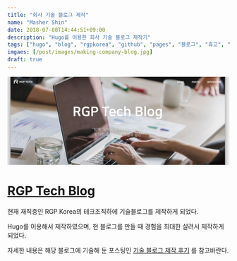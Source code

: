 ```yaml
---
title: "회사 기술 블로그 제작"
name: "Masher Shin"
date: 2018-07-08T14:44:51+09:00
description: "Hugo를 이용한 회사 기술 블로그 제작기"
tags: ["hugo", "blog", "rgpkorea", "github", "pages", "블로그", "휴고", "요기요", "배달통"]
imgaes: [/post/images/making-company-blog.jpg]
draft: true
---
```


![rgpkorea_blog]

# [RGP Tech Blog](https://rgpkorea.github.io)

현재 재직중인 RGP Korea의 테크조직하에 기술블로그를 제작하게 되었다.

Hugo를 이용해서 제작하였으며, 현 블로그를 만들 때 경험을 최대한 살려서 제작하게 되었다.

자세한 내용은 해당 블로그에 기술해 둔 포스팅인 [기술 블로그 제작 후기](https://rgpkorea.github.io/posts/blog-making-review/) 를 참고바란다.

[rgpkorea_blog]: /post/images/making-company-blog.jpg
